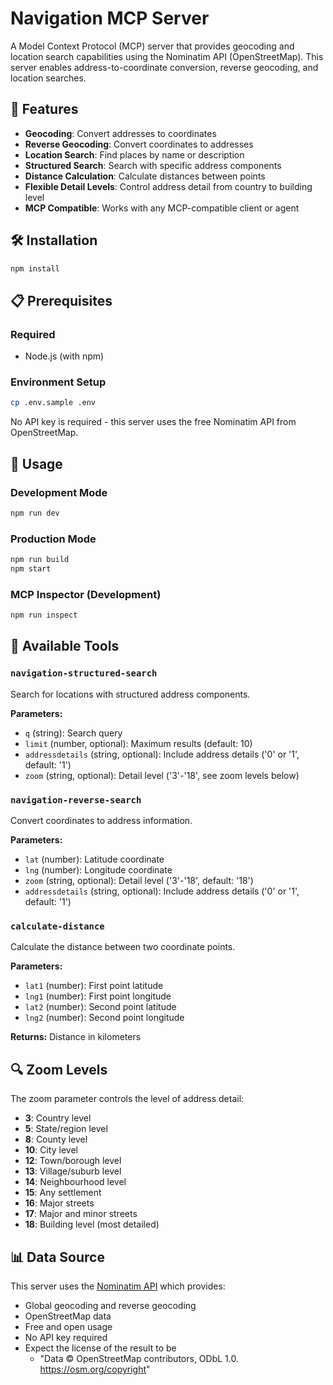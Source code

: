 
# Navigation MCP Server

A Model Context Protocol (MCP) server that provides geocoding and location search capabilities using the Nominatim API (OpenStreetMap). This server enables address-to-coordinate conversion, reverse geocoding, and location searches.

## 🚀 Features

- **Geocoding**: Convert addresses to coordinates
- **Reverse Geocoding**: Convert coordinates to addresses
- **Location Search**: Find places by name or description
- **Structured Search**: Search with specific address components
- **Distance Calculation**: Calculate distances between points
- **Flexible Detail Levels**: Control address detail from country to building level
- **MCP Compatible**: Works with any MCP-compatible client or agent

## 🛠️ Installation

```bash
npm install
```

## 📋 Prerequisites

### Required

- Node.js (with npm)

### Environment Setup

```bash
cp .env.sample .env
```

No API key is required - this server uses the free Nominatim API from OpenStreetMap.

## 🚀 Usage

### Development Mode
```bash
npm run dev
```

### Production Mode
```bash
npm run build
npm start
```

### MCP Inspector (Development)
```bash
npm run inspect
```

## 🔧 Available Tools

### `navigation-structured-search`
Search for locations with structured address components.

**Parameters:**
- `q` (string): Search query
- `limit` (number, optional): Maximum results (default: 10)
- `addressdetails` (string, optional): Include address details ('0' or '1', default: '1')
- `zoom` (string, optional): Detail level ('3'-'18', see zoom levels below)

### `navigation-reverse-search`
Convert coordinates to address information.

**Parameters:**
- `lat` (number): Latitude coordinate
- `lng` (number): Longitude coordinate
- `zoom` (string, optional): Detail level ('3'-'18', default: '18')
- `addressdetails` (string, optional): Include address details ('0' or '1', default: '1')

### `calculate-distance`
Calculate the distance between two coordinate points.

**Parameters:**
- `lat1` (number): First point latitude
- `lng1` (number): First point longitude  
- `lat2` (number): Second point latitude
- `lng2` (number): Second point longitude

**Returns:** Distance in kilometers

## 🔍 Zoom Levels

The zoom parameter controls the level of address detail:

- **3**: Country level
- **5**: State/region level
- **8**: County level
- **10**: City level
- **12**: Town/borough level
- **13**: Village/suburb level
- **14**: Neighbourhood level
- **15**: Any settlement
- **16**: Major streets
- **17**: Major and minor streets
- **18**: Building level (most detailed)

## 📊 Data Source

This server uses the [Nominatim API](https://nominatim.org/release-docs/develop/api/Overview/) which provides:
- Global geocoding and reverse geocoding
- OpenStreetMap data
- Free and open usage
- No API key required
- Expect the license of the result to be
  - "Data © OpenStreetMap contributors, ODbL 1.0. https://osm.org/copyright"
